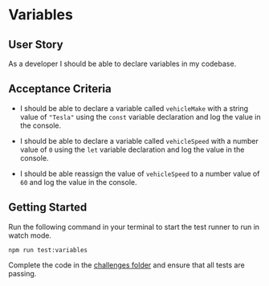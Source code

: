 # Variables

## User Story

As a developer I should be able to declare variables in my codebase.

## Acceptance Criteria

- I should be able to declare a variable called `vehicleMake` with a string value of `"Tesla"` using the `const` variable declaration and log the value in the console.

- I should be able to declare a variable called `vehicleSpeed` with a number value of `0` using the `let` variable declaration and log the value in the console.

- I should be able reassign the value of `vehicleSpeed` to a number value of `60` and log the value in the console.

## Getting Started

Run the following command in your terminal to start the test runner to run in watch mode.

```shell
npm run test:variables
```

Complete the code in the [challenges folder](../challenges/) and ensure that all tests are passing.
